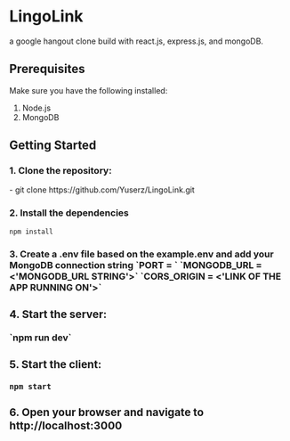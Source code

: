 <h1>LingoLink</h1>
a google hangout clone build with react.js, express.js, and mongoDB.

<h2>Prerequisites</h2>
Make sure you have the following installed:

1. Node.js
2. MongoDB

<h2>Getting Started</h2>
<h3>1. Clone the repository:</h3>
    - git clone https://github.com/Yuserz/LingoLink.git
    
<h3>2. Install the dependencies</h3>

  `npm install`

<h3>3. Create a .env file based on the example.env and add your MongoDB connection string
`PORT = <PORT NUMBER>`
`MONGODB_URL = <'MONGODB_URL STRING'>`
`CORS_ORIGIN = <'LINK OF THE APP RUNNING ON'>`

<h3>4. Start the server:</h3>
  `npm run dev`
  
<h3>5. Start the client:</h3>

  `npm start`

<h3>6. Open your browser and navigate to http://localhost:3000</h3>


